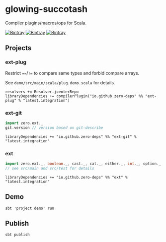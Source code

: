 # glowing-succotash

Compiler plugins/macros/ops for Scala.

[![Bintray](https://img.shields.io/bintray/v/zero-deps/maven/ext-plug.svg?label=ext-plug)](https://bintray.com/zero-deps/maven/ext-plug/_latestVersion)
[![Bintray](https://img.shields.io/bintray/v/zero-deps/maven/ext-git.svg?label=ext-git)](https://bintray.com/zero-deps/maven/ext-git/_latestVersion)
[![Bintray](https://img.shields.io/bintray/v/zero-deps/maven/ext.svg?label=ext)](https://bintray.com/zero-deps/maven/ext/_latestVersion)

## Projects

### ext-plug

Restrict `==`/`!=` to compare same types and forbid compare arrays.

See `demo/src/main/scala/plug.demo.scala` for details.

```
resolvers += Resolver.jcenterRepo
libraryDependencies += compilerPlugin("io.github.zero-deps" %% "ext-plug" % "latest.integration")
```

### ext-git

```scala
import zero.ext._
git.version // version based on git-describe
```

```
libraryDependencies += "io.github.zero-deps" %% "ext-git" % "latest.integration"
```

### ext

```scala
import zero.ext._, boolean._, cast._, cat._, either._, int._, option._, traverse._, validate._
// see src/main and src/test for details
```

```
libraryDependencies += "io.github.zero-deps" %% "ext" % "latest.integration"
```

## Demo

```
sbt 'project demo' run
```

## Publish

```
sbt publish
```
